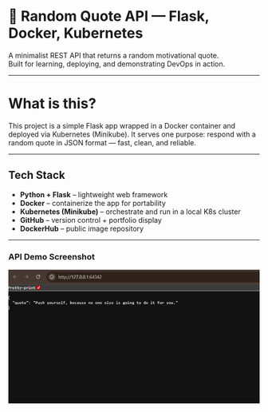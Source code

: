 # 🔁 Random Quote API — Flask, Docker, Kubernetes

A minimalist REST API that returns a random motivational quote.  
Built for learning, deploying, and demonstrating DevOps in action.

---

# What is this?

This project is a simple Flask app wrapped in a Docker container and deployed via Kubernetes (Minikube). It serves one purpose: respond with a random quote in JSON format — fast, clean, and reliable.

---

##  Tech Stack

- **Python + Flask** – lightweight web framework
- **Docker** – containerize the app for portability
- **Kubernetes (Minikube)** – orchestrate and run in a local K8s cluster
- **GitHub** – version control + portfolio display
- **DockerHub** – public image repository

---

###  API Demo Screenshot

![Random Quote API](./api-screenshot.png)


